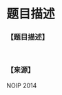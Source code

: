 # 题目描述


<h3>
【题目描述】
</h3>
<p>
<img src="/upload/image/20141112/20141112053027_16706.jpg" alt=""/> 
</p>
<img src="/upload/image/20141112/20141112053057_37463.jpg" alt=""/><br/>
<img src="/upload/image/20141112/20141112053115_32491.jpg" alt=""/><br/>
<h3>
【来源】
</h3>
<p>
NOIP 2014
</p>
